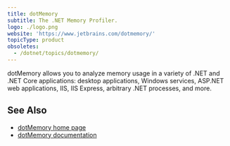 ```yaml
---
title: dotMemory
subtitle: The .NET Memory Profiler.
logo: ./logo.png
website: 'https://www.jetbrains.com/dotmemory/'
topicType: product
obsoletes:
  - /dotnet/topics/dotmemory/
---
```


dotMemory allows you to analyze memory usage in a variety of .NET and .NET Core applications: desktop applications, Windows services, ASP.NET web applications, IIS, IIS Express, arbitrary .NET processes, and more.

## See Also
- [dotMemory home page](https://www.jetbrains.com/dotmemory/)
- [dotMemory documentation](https://www.jetbrains.com/dotmemory/documentation/)
